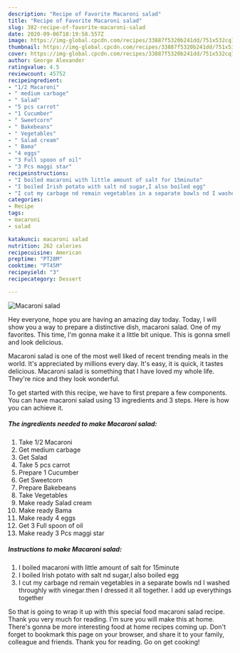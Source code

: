 ```yaml
---
description: "Recipe of Favorite Macaroni salad"
title: "Recipe of Favorite Macaroni salad"
slug: 382-recipe-of-favorite-macaroni-salad
date: 2020-09-06T18:19:58.557Z
image: https://img-global.cpcdn.com/recipes/33887f5320b241dd/751x532cq70/macaroni-salad-recipe-main-photo.jpg
thumbnail: https://img-global.cpcdn.com/recipes/33887f5320b241dd/751x532cq70/macaroni-salad-recipe-main-photo.jpg
cover: https://img-global.cpcdn.com/recipes/33887f5320b241dd/751x532cq70/macaroni-salad-recipe-main-photo.jpg
author: George Alexander
ratingvalue: 4.5
reviewcount: 45752
recipeingredient:
- "1/2 Macaroni"
- " medium carbage"
- " Salad"
- "5 pcs carrot"
- "1 Cucumber"
- " Sweetcorn"
- " Bakebeans"
- " Vegetables"
- " Salad cream"
- " Bama"
- "4 eggs"
- "3 Full spoon of oil"
- "3 Pcs maggi star"
recipeinstructions:
- "I boiled macaroni with little amount of salt for 15minute"
- "I boiled Irish potato with salt nd sugar,I also boiled egg"
- "I cut my carbage nd remain vegetables in a separate bowls nd I washed throughly with vinegar.then I dressed it all together. I add up everythings together"
categories:
- Recipe
tags:
- macaroni
- salad

katakunci: macaroni salad 
nutrition: 262 calories
recipecuisine: American
preptime: "PT28M"
cooktime: "PT45M"
recipeyield: "3"
recipecategory: Dessert

---
```



![Macaroni salad](https://img-global.cpcdn.com/recipes/33887f5320b241dd/751x532cq70/macaroni-salad-recipe-main-photo.jpg)

Hey everyone, hope you are having an amazing day today. Today, I will show you a way to prepare a distinctive dish, macaroni salad. One of my favorites. This time, I'm gonna make it a little bit unique. This is gonna smell and look delicious.



Macaroni salad is one of the most well liked of recent trending meals in the world. It's appreciated by millions every day. It's easy, it is quick, it tastes delicious. Macaroni salad is something that I have loved my whole life. They're nice and they look wonderful.


To get started with this recipe, we have to first prepare a few components. You can have macaroni salad using 13 ingredients and 3 steps. Here is how you can achieve it.

<!--inarticleads1-->

##### The ingredients needed to make Macaroni salad:

1. Take 1/2 Macaroni
1. Get  medium carbage
1. Get  Salad
1. Take 5 pcs carrot
1. Prepare 1 Cucumber
1. Get  Sweetcorn
1. Prepare  Bakebeans
1. Take  Vegetables
1. Make ready  Salad cream
1. Make ready  Bama
1. Make ready 4 eggs
1. Get 3 Full spoon of oil
1. Make ready 3 Pcs maggi star




<!--inarticleads2-->

##### Instructions to make Macaroni salad:

1. I boiled macaroni with little amount of salt for 15minute
1. I boiled Irish potato with salt nd sugar,I also boiled egg
1. I cut my carbage nd remain vegetables in a separate bowls nd I washed throughly with vinegar.then I dressed it all together. I add up everythings together




So that is going to wrap it up with this special food macaroni salad recipe. Thank you very much for reading. I'm sure you will make this at home. There's gonna be more interesting food at home recipes coming up. Don't forget to bookmark this page on your browser, and share it to your family, colleague and friends. Thank you for reading. Go on get cooking!
